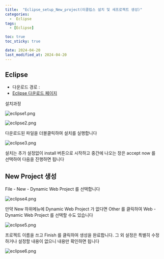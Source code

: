 ```yaml
---
title:  "Eclipse_setup_New_project(이클립스 설치 및 새프로젝트 생성)"
categories:
  -  Eclipse
tags:
  - [Eclipse]

toc: true
toc_sticky: true

date: 2024-04-20
last_modified_at: 2024-04-20
---
```



## Eclipse
- 다운로드 경로 :
- [Eclipse 다운로드 페이지](https://www.eclipse.org/)

설치과정

![eclipse1.png](/assets/images/eclipse1.png)

![eclipse2.png](/assets/images/eclipse2.png)

다운로드된 파일을 더블클릭하여 설치를 실행합니다

![eclipse3.png](/assets/images/eclipse3.png)

설치는 추가 설정없이 install 버튼으로 시작하고 중간에 나오는 창은  accept now 를 선택하여 다음을 진행하면 됩니다
<br>

## New Project 생성
File - New - Dynamic Web Project 를 선택합니다

![eclipse4.png](/assets/images/eclipse4.png)

만약 New 하위메뉴에 Dynamic Web Project 가 없다면 Other 를 클릭하여 Web - Dynamic Web Project 를 선택할 수도 있습니다

![eclipse5.png](/assets/images/eclipse5.png)

프로젝트 이름을 쓰고 Finish 를 클릭하여 생성을 완료합니다. 그 외 설정은 특별히 수정하거나 설정할 내용이 없으니 내용만 확인하면 됩니다

![eclipse6.png](/assets/images/eclipse6.png)
